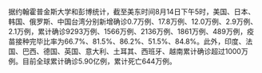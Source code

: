 据约翰霍普金斯大学和彭博统计，截至美东时间8月14日下午5时，美国、日本、韩国、俄罗斯、中国台湾分别新增确诊0.7万例、17.8万例、12.0万例、2.9万例、2.1万例，累计确诊9293万例、1566万例、2136万例、1861万例、489万例，疫苗接种完毕比率为66.7%、81.5%、86.2%、51.5%、84.8%。此外，印度、法国、巴西、德国、英国、意大利、土耳其、西班牙、越南累计确诊超过1000万例。目前全球累计确诊5.90亿例，累计死亡644万例。